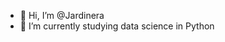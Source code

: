 - 👋 Hi, I’m @Jardinera
- 🌱 I’m currently studying data science in Python

<!---
Jardinera/Jardinera is a ✨ special ✨ repository because its `README.md` (this file) appears on your GitHub profile.
You can click the Preview link to take a look at your changes.
--->
